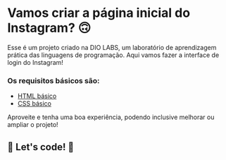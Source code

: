 # Vamos criar a página inicial do Instagram? 🙃

Esse é um projeto criado na DIO LABS, um laboratório de aprendizagem prática das linguagens de programação.
Aqui vamos fazer a interface de login do Instagram! 

### Os requisitos básicos são:

* [HTML básico](https://www.w3schools.com/html/)
* [CSS básico](https://developer.mozilla.org/pt-BR/docs/Web/CSS)

Aproveite e tenha uma boa experiência, podendo inclusive melhorar ou ampliar o projeto!

## 🚀 Let's code! 🚀
